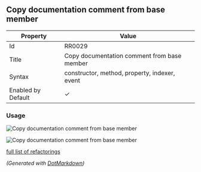 ## Copy documentation comment from base member

| Property           | Value                                         |
| ------------------ | --------------------------------------------- |
| Id                 | RR0029                                        |
| Title              | Copy documentation comment from base member   |
| Syntax             | constructor, method, property, indexer, event |
| Enabled by Default | &#x2713;                                      |

### Usage

![Copy documentation comment from base member](../../images/refactorings/CopyDocumentationCommentFromBaseMember.png)

![Copy documentation comment from base member](../../images/refactorings/CopyDocumentationCommentFromImplementedMember.png)

[full list of refactorings](Refactorings.md)

*\(Generated with [DotMarkdown](http://github.com/JosefPihrt/DotMarkdown)\)*